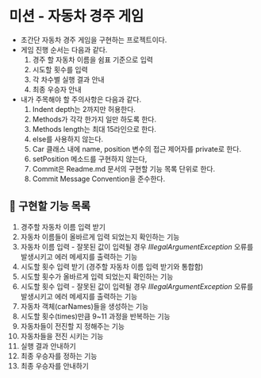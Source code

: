 # 미션 - 자동차 경주 게임
* 초간단 자동차 경주 게임을 구현하는 프로젝트이다.
* 게임 진행 순서는 다음과 같다.
  1. 경주 할 자동차 이름을 쉼표 기준으로 입력
  2. 시도할 횟수를 입력
  3. 각 차수별 실행 결과 안내
  4. 최종 우승자 안내
* 내가 주목해야 할 주의사항은 다음과 같다.
  1. Indent depth는 2까지만 허용한다.
  2. Methods가 각각 한가지 일만 하도록 한다.
  3. Methods length는 최대 15라인으로 한다.
  4. else를 사용하지 않는다.
  5. Car 클래스 내에 name, position 변수의 접근 제어자를 private로 한다.
  6. setPosition 메소드를 구현하지 않는다,
  7. Commit은 Readme.md 문서의 구현할 기능 목록 단위로 한다.
  8. Commit Message Convention을 준수한다.
## 🚀 구현할 기능 목록
  1. 경주할 자동차 이름 입력 받기
  2. 자동차 이름들이 올바르게 입력 되었는지 확인하는 기능
  3. 자동차 이름 입력 - 잘못된 값이 입력될 경우 <em>IllegalArgumentException</em> 오류를 발생시키고 에러 메세지를 출력하는 기능
  4. 시도할 횟수 입력 받기 (경주할 자동차 이름 입력 받기와 통합함)
  5. 시도할 횟수가 올바르게 입력 되었는지 확인하는 기능
  6. 시도할 횟수 입력 - 잘못된 값이 입력될 경우 <em>IllegalArgumentException</em> 오류를 발생시키고 에러 메세지를 출력하는 기능
  7. 자동차 객체(carNames)들을 생성하는 기능
  8. 시도할 횟수(times)만큼 9~11 과정을 반복하는 기능
  9. 자동차들이 전진할 지 정해주는 기능
  10. 자동차들을 전진 시키는 기능
  11. 실행 결과 안내하기
  12. 최종 우승자를 정하는 기능
  13. 최종 우승자를 안내하기
  